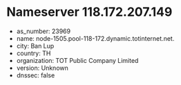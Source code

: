# Nameserver 118.172.207.149

* as_number: 23969
* name: node-1505.pool-118-172.dynamic.totinternet.net.
* city: Ban Lup
* country: TH
* organization: TOT Public Company Limited
* version: Unknown
* dnssec: false
